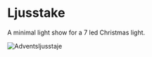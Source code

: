 # Ljusstake

A minimal light show for a 7 led Christmas light.

![Adventsljusstaje](https://www.öob.se/storage/ma/ef00963d82ff457e995148d422bde70e/32fb5664e27f475ebc09e6ca7c2d5c30/681-480-0-jpg.Jpeg/3C8FF33A6E30CB03C6383F75A9643227F80423C5/47937.jpeg)
